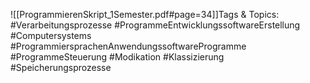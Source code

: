 
![[ProgrammierenSkript_1Semester.pdf#page=34]]Tags & Topics:
   #Verarbeitungsprozesse
   #ProgrammeEntwicklungssoftwareErstellung
   #Computersystems
   #ProgrammiersprachenAnwendungssoftwareProgramme
   #ProgrammeSteuerung
   #Modikation
   #Klassizierung
   #Speicherungsprozesse